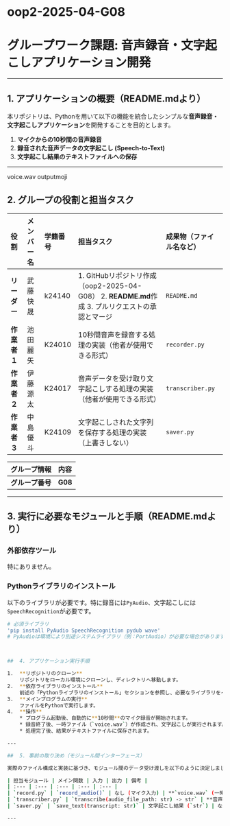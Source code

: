 # oop2-2025-04-G08
#  グループワーク課題: 音声録音・文字起こしアプリケーション開発

---

##  1. アプリケーションの概要（README.mdより）

本リポジトリは、Pythonを用いて以下の機能を統合したシンプルな**音声録音・文字起こしアプリケーション**を開発することを目的とします。

1.  **マイクからの10秒間の音声録音**
2.  **録音された音声データの文字起こし (Speech-to-Text)**
3.  **文字起こし結果のテキストファイルへの保存**

---
voice.wav
outputmoji
##  2. グループの役割と担当タスク

| 役割 | メンバー名 | 学籍番号 | 担当タスク | 成果物（ファイル名など） |
| :--- | :--- | :--- | :--- | :--- |
| **リーダー** | 武藤快晟 | k24140 | 1. GitHubリポジトリ作成（oop2-2025-04-G08） 2. **README.md**作成 3. プルリクエストの承認とマージ | `README.md` |
| **作業者１** | 池田麗矢 | K24010 | 10秒間音声を録音する処理の実装（他者が使用できる形式） | `recorder.py` |
| **作業者２** | 伊藤源太 | K24017 | 音声データを受け取り文字起こしする処理の実装（他者が使用できる形式） | `transcriber.py` |
| **作業者３** | 中島優斗 | K24109 | 文字起こしされた文字列を保存する処理の実装（上書きしない） | `saver.py` |

| グループ情報 | 内容 |
| :--- | :--- |
| **グループ番号** | **G08** |

---

##  3. 実行に必要なモジュールと手順（README.mdより）

### 外部依存ツール

特にありません。

### Pythonライブラリのインストール

以下のライブラリが必要です。特に録音には`PyAudio`、文字起こしには`SpeechRecognition`が必要です。

```bash
# 必須ライブラリ
'pip install PyAudio SpeechRecognition pydub wave'
# PyAudioは環境により別途システムライブラリ（例：PortAudio）が必要な場合があります



##  4. アプリケーション実行手順

1.  **リポジトリのクローン**
    リポジトリをローカル環境にクローンし、ディレクトリへ移動します。
2.  **依存ライブラリのインストール**
    前述の「Pythonライブラリのインストール」セクションを参照し、必要なライブラリをインストールします。
3.  **メインプログラムの実行**
    ファイルをPythonで実行します。
4.  **操作**
    * プログラム起動後、自動的に**10秒間**のマイク録音が開始されます。
    * 録音終了後、一時ファイル（`voice.wav`）が作成され、文字起こしが実行されます。
    * 処理完了後、結果がテキストファイルに保存されます。

---

##  5. 事前の取り決め（モジュール間インターフェース）

実際のファイル構成と実装に基づき、モジュール間のデータ受け渡しを以下のように決定しました。

| 担当モジュール | メイン関数 | 入力 | 出力 | 備考 |
| :--- | :--- | :--- | :--- | :--- |
| `record.py` | `record_audio()` | なし (マイク入力) | **`voice.wav` (一時ファイル)** | 録音は10秒固定。データを`voice.wav`としてファイルに保存する。 |
| `transcriber.py` | `transcribe(audio_file_path: str) -> str` | **音声ファイルパス (`str`)** | **文字起こし結果 (`str`)** | `voice.wav`を読み込み、Google Speech Recognitionを利用して文字起こしする。 |
| `saver.py` | `save_text(transcript: str)` | 文字起こし結果 (`str`) | なし (ファイル保存) | 受け取った文字列を整形し、上書きせずにファイルに保存する。 |

---



